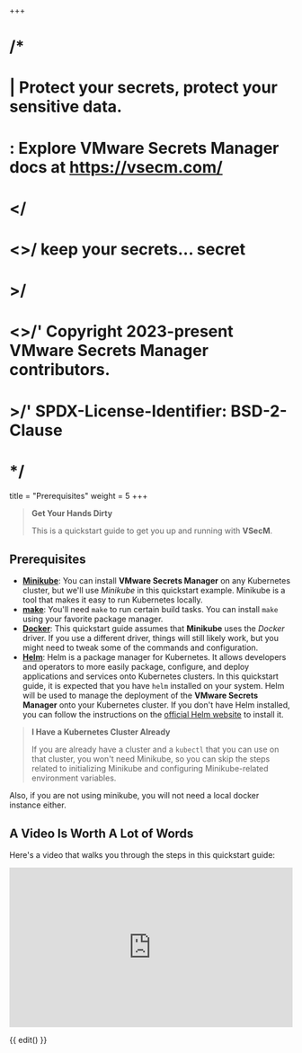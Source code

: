 +++
# /*
# |    Protect your secrets, protect your sensitive data.
# :    Explore VMware Secrets Manager docs at https://vsecm.com/
# </
# <>/  keep your secrets... secret
# >/
# <>/' Copyright 2023-present VMware Secrets Manager contributors.
# >/'  SPDX-License-Identifier: BSD-2-Clause
# */

title = "Prerequisites"
weight = 5
+++

> **Get Your Hands Dirty**
>
> This is a quickstart guide to get you up and running with **VSecM**.

## Prerequisites

* [**Minikube**][minikube]: You can install **VMware Secrets Manager** on any
  Kubernetes cluster, but we'll use *Minikube* in this quickstart example.
  Minikube is a tool that makes it easy to run Kubernetes locally.
* [**make**][make]: You'll need `make` to run certain build tasks. You can
  install `make` using your favorite package manager.
* [**Docker**][docker]: This quickstart guide assumes that **Minikube** uses
  the *Docker* driver. If you use a different driver, things will still likely
  work, but you might need to tweak some of the commands and configuration.
* [**Helm**][helm]: Helm is a package manager for Kubernetes. It allows developers 
  and operators to more easily package, configure, and deploy applications and 
  services onto Kubernetes clusters. In this quickstart guide, it is expected 
  that you have `helm` installed on your system. Helm will be used to manage 
  the deployment of the **VMware Secrets Manager** onto your Kubernetes cluster. 
  If you don't have Helm installed, you can follow the instructions on the 
  [official Helm website](https://helm.sh) to install it.

> **I Have a Kubernetes Cluster Already**
>
> If you are already have a cluster and a `kubectl` that you can use on that
> cluster, you won't need Minikube, so you can skip the steps related to
> initializing Minikube and configuring Minikube-related environment variables.

Also, if you are not using minikube, you will not need a local docker instance either.

[minikube]: https://minikube.sigs.k8s.io/docs/ "Minikube"
[make]: https://www.gnu.org/software/make/ "GNU Make"
[docker]: https://www.docker.com "Docker"
[helm]: https://helm.sh "Helm"

## A Video Is Worth A Lot of Words

Here's a video that walks you through the steps in this quickstart guide:

<div style="padding:56.25% 0 0 0;position:relative;"><iframe
src="https://player.vimeo.com/video/849328819?h=46caa595f7&amp;badge=0&amp;autopause=0&amp;player_id=0&amp;app_id=58479"
frameborder="0" allow="autoplay; fullscreen; picture-in-picture" allowfullscreen
style="position:absolute;top:0;left:0;width:100%;height:100%;"
title="VMware Secrets Manager (for Cloud-Native Apps) Quickstart"></iframe></div>
<script src="https://player.vimeo.com/api/player.js"></script>

{{ edit() }}
